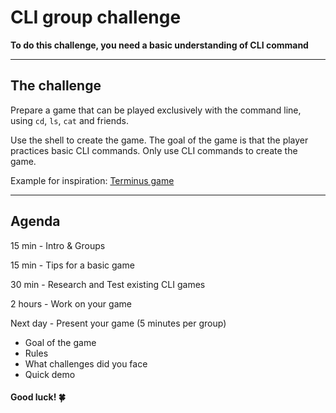 # CLI group challenge

**To do this challenge, you need a basic understanding of CLI command**

---------------------------------------------------------------------
## The challenge

Prepare a game that can be played exclusively with the command line, using <code>cd</code>, <code>ls</code>, <code>cat</code> and friends.

Use the shell to create the game. The goal of the game is that the player practices basic CLI commands. Only use CLI commands to create the game.

Example for inspiration:
[Terminus game](http://web.mit.edu/mprat/Public/web/Terminus/Web/main.html)

---------------------------------------------------------------------

## Agenda

15 min - Intro & Groups

15 min - Tips for a basic game

30 min - Research and Test existing CLI games

2 hours - Work on your game

Next day - Present your game (5 minutes per group)
* Goal of the game
* Rules
* What challenges did you face
* Quick demo

#### Good luck! 🍀
